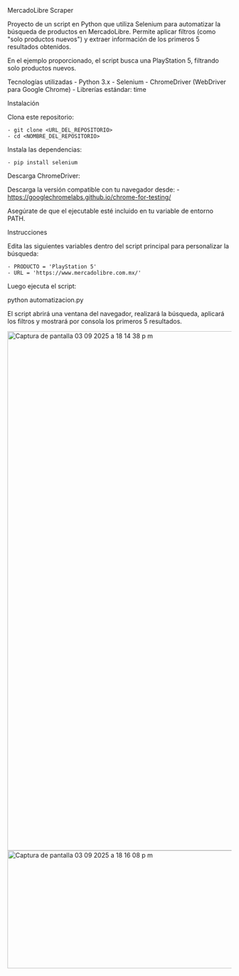 MercadoLibre Scraper

Proyecto de un script en Python que utiliza Selenium para automatizar la búsqueda de productos en MercadoLibre. 
Permite aplicar filtros (como "solo productos nuevos") y extraer información de los primeros 5 resultados obtenidos.

 En el ejemplo proporcionado, el script busca una PlayStation 5, filtrando solo productos nuevos.

Tecnologías utilizadas
    - Python 3.x
    - Selenium
    - ChromeDriver (WebDriver para Google Chrome)
    - Librerías estándar: time

Instalación

Clona este repositorio:

    - git clone <URL_DEL_REPOSITORIO>
    - cd <NOMBRE_DEL_REPOSITORIO>

Instala las dependencias:

    - pip install selenium


Descarga ChromeDriver:

Descarga la versión compatible con tu navegador desde:
    - https://googlechromelabs.github.io/chrome-for-testing/

Asegúrate de que el ejecutable esté incluido en tu variable de entorno PATH.


Instrucciones

Edita las siguientes variables dentro del script principal para personalizar la búsqueda:

    - PRODUCTO = 'PlayStation 5'
    - URL = 'https://www.mercadolibre.com.mx/'


Luego ejecuta el script:

python automatizacion.py


El script abrirá una ventana del navegador, realizará la búsqueda, aplicará los filtros y mostrará por consola los primeros 5 resultados.

<img width="2600" height="1167" alt="Captura de pantalla 03 09 2025 a 18 14 38 p m" src="https://github.com/user-attachments/assets/a0c7a0c5-93bf-4e84-805d-6004c7afba97" />

<img width="939" height="265" alt="Captura de pantalla 03 09 2025 a 18 16 08 p m" src="https://github.com/user-attachments/assets/7ba52117-3754-4501-a124-f1a3215a4a1e" />
